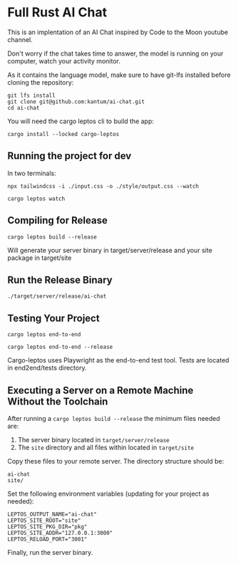 # Full Rust AI Chat

This is an implentation of an AI Chat inspired by Code to the Moon youtube channel.

Don't worry if the chat takes time to answer, the model is running on your computer, watch your activity monitor.

As it contains the language model, make sure to have git-lfs installed before cloning the repository:
```shell
git lfs install
git clone git@github.com:kantum/ai-chat.git
cd ai-chat
```

You will need the cargo leptos cli to build the app:
```shell
cargo install --locked cargo-leptos
```

## Running the project for dev

In two terminals:
```shell
npx tailwindcss -i ./input.css -o ./style/output.css --watch
```

```shell
cargo leptos watch
```

## Compiling for Release
```shell
cargo leptos build --release
```
Will generate your server binary in target/server/release and your site package in target/site

## Run the Release Binary
```shell
./target/server/release/ai-chat
```

## Testing Your Project
```shell
cargo leptos end-to-end
```

```shell
cargo leptos end-to-end --release
```

Cargo-leptos uses Playwright as the end-to-end test tool.
Tests are located in end2end/tests directory.

## Executing a Server on a Remote Machine Without the Toolchain
After running a `cargo leptos build --release` the minimum files needed are:

1. The server binary located in `target/server/release`
2. The `site` directory and all files within located in `target/site`

Copy these files to your remote server. The directory structure should be:
```text
ai-chat
site/
```
Set the following environment variables (updating for your project as needed):
```text
LEPTOS_OUTPUT_NAME="ai-chat"
LEPTOS_SITE_ROOT="site"
LEPTOS_SITE_PKG_DIR="pkg"
LEPTOS_SITE_ADDR="127.0.0.1:3000"
LEPTOS_RELOAD_PORT="3001"
```
Finally, run the server binary.

